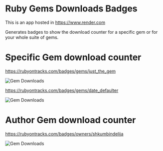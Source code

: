 # Ruby Gems Downloads Badges

This is an app hosted in https://www.render.com

Generates badges to show the download counter for a specific gem or for your whole suite of gems.

# Specific Gem download counter

https://rubyontracks.com/badges/gems/just_the_gem

![Gem Downloads](https://rubyontracks.com/badges/gems/just_the_gem)

https://rubyontracks.com/badges/gems/date_defaulter

![Gem Downloads](https://rubyontracks.com/badges/gems/date_defaulter)

# Author Gem download counter

https://rubyontracks.com/badges/owners/shkumbindelija

![Gem Downloads](https://rubyontracks.com/badges/owners/shkumbindelija)

